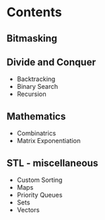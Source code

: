 # Contents
## Bitmasking
## Divide and Conquer
- Backtracking
- Binary Search
- Recursion
## Mathematics
- Combinatrics
- Matrix Exponentiation
## STL - miscellaneous
- Custom Sorting
- Maps
- Priority Queues
- Sets
- Vectors